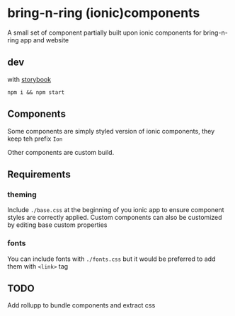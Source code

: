 # bring-n-ring (ionic)components

A small set of component partially built upon ionic components for bring-n-ring app and website

## dev

with [storybook](https://storybook.js.org/)

```
npm i && npm start
```

## Components

Some components are simply styled version of ionic components, they keep teh prefix `Ion`

Other components are custom build.

## Requirements

### theming

Include `./base.css` at the beginning of you ionic app to ensure component styles are correctly applied.
Custom components can also be customized by editing base custom properties

### fonts

You can include fonts with `./fonts.css` but it would be preferred to add them with `<link>` tag

## TODO

Add rollupp to bundle components and extract css
